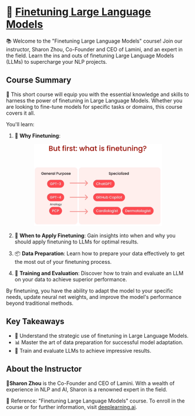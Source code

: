 # 🚀 [Finetuning Large Language Models](https://www.deeplearning.ai/short-courses/finetuning-large-language-models/)

📚 Welcome to the "Finetuning Large Language Models" course! Join our instructor, Sharon Zhou, Co-Founder and CEO of Lamini, and an expert in the field. Learn the ins and outs of finetuning Large Language Models (LLMs) to supercharge your NLP projects.

## Course Summary
📖 This short course will equip you with the essential knowledge and skills to harness the power of finetuning in Large Language Models. Whether you are looking to fine-tune models for specific tasks or domains, this course covers it all.

You'll learn:

1. 🎯 **Why Finetuning**:
<p align="center">
<img src="images/01_2.png" width="350" > 
</p>
   
2. 🎯 **When to Apply Finetuning**: Gain insights into when and why you should apply finetuning to LLMs for optimal results.
   
3. 📦 **Data Preparation**: Learn how to prepare your data effectively to get the most out of your finetuning process.
   
4. 🧠 **Training and Evaluation**: Discover how to train and evaluate an LLM on your data to achieve superior performance.

By finetuning, you have the ability to adapt the model to your specific needs, update neural net weights, and improve the model's performance beyond traditional methods.

## Key Takeaways
- 🧭 Understand the strategic use of finetuning in Large Language Models.
- 📊 Master the art of data preparation for successful model adaptation.
- 🚀 Train and evaluate LLMs to achieve impressive results.

## About the Instructor
🌟**Sharon Zhou** is the Co-Founder and CEO of Lamini. With a wealth of experience in NLP and AI, Sharon is a renowned expert in the field.

🔗 Reference: "Finetuning Large Language Models" course. To enroll in the course or for further information, visit [deeplearning.ai](https://www.deeplearning.ai).
